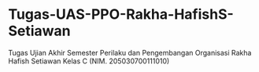 # Tugas-UAS-PPO-Rakha-HafishS-Setiawan
Tugas Ujian Akhir Semester Perilaku dan Pengembangan Organisasi Rakha Hafish Setiawan Kelas C (NIM. 205030700111010)
